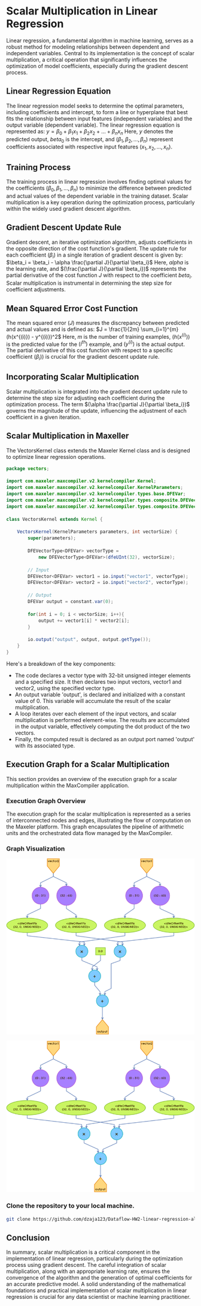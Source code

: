 # Scalar Multiplication in Linear Regression
Linear regression, a fundamental algorithm in machine learning, serves as a robust method for modeling relationships between dependent and independent variables. Central to its implementation is the concept of scalar multiplication, a critical operation that significantly influences the optimization of model coefficients, especially during the gradient descent process.

## Linear Regression Equation
The linear regression model seeks to determine the optimal parameters, including coefficients and intercept, to form a line or hyperplane that best fits the relationship between input features (independent variables) and the output variable (dependent variable). The linear regression equation is represented as:
$`y = \beta_0 + \beta_1x_1 + \beta_2x_2 + \ldots + \beta_nx_n`$
Here, $`y`$ denotes the predicted output, $`beta_0`$ is the intercept, and $`(\beta_1, \beta_2, \ldots, \beta_n)`$ represent coefficients associated with respective input features $`(x_1, x_2, \ldots, x_n)`$.

## Training Process
The training process in linear regression involves finding optimal values for the coefficients ($`\beta_0, \beta_1, \ldots, \beta_n`$) to minimize the difference between predicted and actual values of the dependent variable in the training dataset. Scalar multiplication is a key operation during the optimization process, particularly within the widely used gradient descent algorithm.

## Gradient Descent Update Rule
Gradient descent, an iterative optimization algorithm, adjusts coefficients in the opposite direction of the cost function's gradient. The update rule for each coefficient ($`\beta_i`$) in a single iteration of gradient descent is given by:
$`\beta_i = \beta_i - \alpha \frac{\partial J}{\partial \beta_i}`$
Here, $`alpha`$ is the learning rate, and $`(\frac{\partial J}{\partial \beta_i})`$ represents the partial derivative of the cost function $`J`$ with respect to the coefficient $`beta_i`$. Scalar multiplication is instrumental in determining the step size for coefficient adjustments.

## Mean Squared Error Cost Function
The mean squared error ($`J`$) measures the discrepancy between predicted and actual values and is defined as:
$`J = \frac{1}{2m} \sum_{i=1}^{m} (h(x^{(i)}) - y^{(i)})^2`$
Here, $`m`$ is the number of training examples, $`(h(x^{(i)}))`$ is the predicted value for the $`(i^{th})`$ example, and $`(y^{(i)})`$ is the actual output. The partial derivative of this cost function with respect to a specific coefficient $`(\beta_i))`$ is crucial for the gradient descent update rule.

## Incorporating Scalar Multiplication
Scalar multiplication is integrated into the gradient descent update rule to determine the step size for adjusting each coefficient during the optimization process. The term $`(\alpha \frac{\partial J}{\partial \beta_i})`$ governs the magnitude of the update, influencing the adjustment of each coefficient in a given iteration.

## Scalar Multiplication in Maxeller
The VectorsKernel class extends the Maxeler Kernel class and is designed to optimize linear regression operations. 
```java
package vectors;

import com.maxeler.maxcompiler.v2.kernelcompiler.Kernel;
import com.maxeler.maxcompiler.v2.kernelcompiler.KernelParameters;
import com.maxeler.maxcompiler.v2.kernelcompiler.types.base.DFEVar;
import com.maxeler.maxcompiler.v2.kernelcompiler.types.composite.DFEVector;
import com.maxeler.maxcompiler.v2.kernelcompiler.types.composite.DFEVectorType;

class VectorsKernel extends Kernel {

	VectorsKernel(KernelParameters parameters, int vectorSize) {
		super(parameters);

		DFEVectorType<DFEVar> vectorType =
			new DFEVectorType<DFEVar>(dfeUInt(32), vectorSize);

		// Input
		DFEVector<DFEVar> vector1 = io.input("vector1", vectorType);
		DFEVector<DFEVar> vector2 = io.input("vector2", vectorType);
		
		// Output
		DFEVar output = constant.var(0);
		
		for(int i = 0; i < vectorSize; i++){
		    output += vector1[i] * vector2[i];
		}

		io.output("output", output, output.getType());
	}
}
```

Here's a breakdown of the key components:
- The code declares a vector type with 32-bit unsigned integer elements and a specified size. It then declares two input vectors, vector1 and vector2, using the specified vector type.
- An output variable 'output', is declared and initialized with a constant value of 0. This variable will accumulate the result of the scalar multiplication.
- A loop iterates over each element of the input vectors, and scalar multiplication is performed element-wise. The results are accumulated in the output variable, effectively computing the dot product of the two vectors.
- Finally, the computed result is declared as an output port named 'output' with its associated type.

## Execution Graph for a Scalar Multiplication
This section provides an overview of the execution graph for a scalar multiplication within the MaxCompiler application.

### Execution Graph Overview
The execution graph for the scalar multiplication is represented as a series of interconnected nodes and edges, illustrating the flow of computation on the Maxeler platform. 
This graph encapsulates the pipeline of arithmetic units and the orchestrated data flow managed by the MaxCompiler.

### Graph Visualization
![Graph1](Graphs/Vectors-VectorsKernel-original.png)

![Graph2](Graphs/Vectors-VectorsKernel-final-simulation.png)

### Clone the repository to your local machine.
```bash
git clone https://github.com/dzaja123/Dataflow-HW2-linear-regression-algorithm-Maxeler.git
```

## Conclusion
In summary, scalar multiplication is a critical component in the implementation of linear regression, particularly during the optimization process using gradient descent. The careful integration of scalar multiplication, along with an appropriate learning rate, ensures the convergence of the algorithm and the generation of optimal coefficients for an accurate predictive model. A solid understanding of the mathematical foundations and practical implementation of scalar multiplication in linear regression is crucial for any data scientist or machine learning practitioner.
